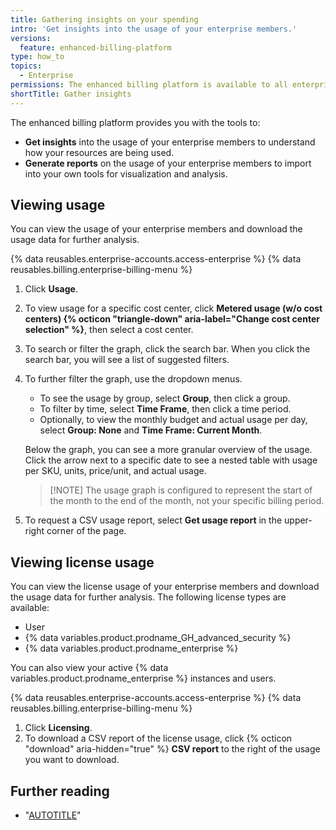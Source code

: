 ```yaml
---
title: Gathering insights on your spending
intro: 'Get insights into the usage of your enterprise members.'
versions:
  feature: enhanced-billing-platform
type: how_to
topics:
  - Enterprise
permissions: The enhanced billing platform is available to all enterprise accounts, and organizations owned by enterprise accounts, created after June 2, 2024. Enterprises that participated in the beta program also have access to the enhanced billing platform.<br><br> As an enterprise owner or billing manager you can view and download your enterprise's usage. As an organization owner, you can view and download usage for the organizations you manage
shortTitle: Gather insights
---
```


The enhanced billing platform provides you with the tools to:

* **Get insights** into the usage of your enterprise members to understand how your resources are being used.
* **Generate reports** on the usage of your enterprise members to import into your own tools for visualization and analysis.

## Viewing usage

You can view the usage of your enterprise members and download the usage data for further analysis.

{% data reusables.enterprise-accounts.access-enterprise %}
{% data reusables.billing.enterprise-billing-menu %}
1. Click **Usage**.
1. To view usage for a specific cost center, click **Metered usage (w/o cost centers) {% octicon "triangle-down" aria-label="Change cost center selection" %}**, then select a cost center.
1. To search or filter the graph, click the search bar. When you click the search bar, you will see a list of suggested filters.
1. To further filter the graph, use the dropdown menus.

   * To see the usage by group, select **Group**, then click a group.
   * To filter by time, select **Time Frame**, then click a time period.
   * Optionally, to view the monthly budget and actual usage per day, select **Group: None** and **Time Frame: Current Month**.

   Below the graph, you can see a more granular overview of the usage. Click the arrow next to a specific date to see a nested table with usage per SKU, units, price/unit, and actual usage.

   >[!NOTE] The usage graph is configured to represent the start of the month to the end of the month, not your specific billing period.

1. To request a CSV usage report, select **Get usage report** in the upper-right corner of the page.

## Viewing license usage

You can view the license usage of your enterprise members and download the usage data for further analysis. The following license types are available:

* User
* {% data variables.product.prodname_GH_advanced_security %}
* {% data variables.product.prodname_enterprise %}

You can also view your active {% data variables.product.prodname_enterprise %} instances and users.

{% data reusables.enterprise-accounts.access-enterprise %}
{% data reusables.billing.enterprise-billing-menu %}
1. Click **Licensing**.
1. To download a CSV report of the license usage, click  {% octicon "download" aria-hidden="true" %} **CSV report** to the right of the usage you want to download.

## Further reading

* "[AUTOTITLE](/rest/enterprise-admin/billing)"
